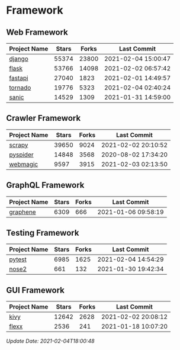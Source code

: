 # Framework

## Web Framework
| Project Name | Stars | Forks | Last Commit |
| ------------ | ----- | ----- | ----------- |
| [django](https://github.com/django/django) | 55374 | 23800 | 2021-02-04 15:00:47 |
| [flask](https://github.com/pallets/flask) | 53766 | 14098 | 2021-02-02 06:57:42 |
| [fastapi](https://github.com/tiangolo/fastapi) | 27040 | 1823 | 2021-02-01 14:49:57 |
| [tornado](https://github.com/tornadoweb/tornado) | 19776 | 5323 | 2021-02-04 02:40:24 |
| [sanic](https://github.com/sanic-org/sanic) | 14529 | 1309 | 2021-01-31 14:59:00 |

## Crawler Framework
| Project Name | Stars | Forks | Last Commit |
| ------------ | ----- | ----- | ----------- |
| [scrapy](https://github.com/scrapy/scrapy) | 39650 | 9024 | 2021-02-02 20:10:52 |
| [pyspider](https://github.com/binux/pyspider) | 14848 | 3568 | 2020-08-02 17:34:20 |
| [webmagic](https://github.com/code4craft/webmagic) | 9597 | 3915 | 2021-02-03 02:13:50 |

## GraphQL Framework
| Project Name | Stars | Forks | Last Commit |
| ------------ | ----- | ----- | ----------- |
| [graphene](https://github.com/graphql-python/graphene) | 6309 | 666 | 2021-01-06 09:58:19 |

## Testing Framework
| Project Name | Stars | Forks | Last Commit |
| ------------ | ----- | ----- | ----------- |
| [pytest](https://github.com/pytest-dev/pytest) | 6985 | 1625 | 2021-02-04 14:54:29 |
| [nose2](https://github.com/nose-devs/nose2) | 661 | 132 | 2021-01-30 19:42:34 |

## GUI Framework
| Project Name | Stars | Forks | Last Commit |
| ------------ | ----- | ----- | ----------- |
| [kivy](https://github.com/kivy/kivy) | 12642 | 2628 | 2021-02-02 20:08:12 |
| [flexx](https://github.com/flexxui/flexx) | 2536 | 241 | 2021-01-18 10:07:20 |

*Update Date: 2021-02-04T18:00:48*